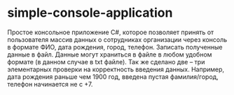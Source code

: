 # simple-console-application

Простое консольное приложение С#, которое позволяет принять от пользователя массив данных о сотрудниках организации 
через консоль в формате ФИО, дата рождения, город, телефон. Записать полученные данные в файл. 
Данные могут храниться в файле в любом удобном формате (в данном случае в txt файле). 
Так же сделано две – три элементарных проверки на корректность введения данных. 
Например, дата рождения раньше чем 1900 год, введена пустая фамилия/город, телефон начинается не с +7.
